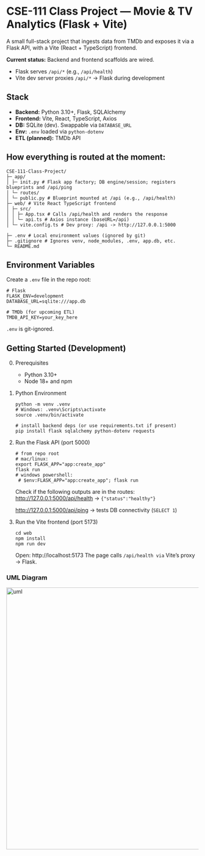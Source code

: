 # CSE-111 Class Project — Movie & TV Analytics (Flask + Vite)

A small full-stack project that ingests data from TMDb and exposes it via a Flask API, with a Vite (React + TypeScript) frontend.


**Current status:** Backend and frontend scaffolds are wired.  
- Flask serves `/api/*` (e.g., `/api/health`)  
- Vite dev server proxies `/api/*` → Flask during development

## Stack
- **Backend:** Python 3.10+, Flask, SQLAlchemy
- **Frontend:** Vite, React, TypeScript, Axios
- **DB:** SQLite (dev). Swappable via `DATABASE_URL`
- **Env:** `.env` loaded via `python-dotenv`
- **ETL (planned):** TMDb API

## How everything is routed at the moment:

```
CSE-111-Class-Project/
├─ app/
│ ├─ init.py # Flask app factory; DB engine/session; registers blueprints and /api/ping
│ └─ routes/
│ └─ public.py # Blueprint mounted at /api (e.g., /api/health)
├─ web/ # Vite React TypeScript frontend
│ ├─ src/
│ │ ├─ App.tsx # Calls /api/health and renders the response
│ │ └─ api.ts # Axios instance (baseURL=/api)
│ └─ vite.config.ts # Dev proxy: /api -> http://127.0.0.1:5000

├─ .env # Local environment values (ignored by git)
├─ .gitignore # Ignores venv, node_modules, .env, app.db, etc.
└─ README.md
```
## Environment Variables

Create a `.env` file in the repo root:

```env
# Flask
FLASK_ENV=development
DATABASE_URL=sqlite:///app.db

# TMDb (for upcoming ETL)
TMDB_API_KEY=your_key_here
```
`.env` is git-ignored.

## Getting Started (Development) 

0) Prerequisites
   - Python 3.10+
   - Node 18+ and npm
1) Python Environment
   ```
   python -m venv .venv
   # Windows: .venv\Scripts\activate
   source .venv/bin/activate
    
   # install backend deps (or use requirements.txt if present)
   pip install flask sqlalchemy python-dotenv requests
   ```
2) Run the Flask API (port 5000)
   ```
   # from repo root
   # mac/linux:
   export FLASK_APP="app:create_app"
   flask run
   # windows powershell:
    # $env:FLASK_APP="app:create_app"; flask run
   ```
   Check if the following outputs are in the routes:
     http://127.0.0.1:5000/api/health → `{"status":"healthy"}`
  
     http://127.0.0.1:5000/api/ping → tests DB connectivity (`SELECT 1`)
3) Run the Vite frontend (port 5173)
   ```
   cd web
   npm install
   npm run dev
   ```
   Open: http://localhost:5173
   The page calls `/api/health via` Vite’s proxy → Flask.


### UML Diagram 
<img width="1236" height="685" alt="uml" src="https://github.com/user-attachments/assets/fc579134-8086-49e2-821d-a6356d37b726" />
